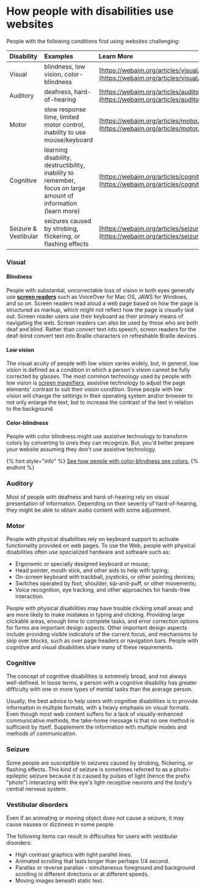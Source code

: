 # How people with disabilities use websites

People with the following conditions find using websites challenging:

| Disability | Examples | Learn More |
| :--- | :--- | :--- |
| Visual | blindness, low vision, color-blindness | [https://webaim.org/articles/visual/](https://webaim.org/articles/visual/) |
| Auditory | deafness, hard-of-hearing | [https://webaim.org/articles/auditory/](https://webaim.org/articles/auditory/) |
| Motor | slow response time, limited motor control, inability to use mouse/keyboard | [https://webaim.org/articles/motor/](https://webaim.org/articles/motor/) |
| Cognitive | learning disability, destructibility, inability to remember, focus on large amount of information \(learn more\) | [https://webaim.org/articles/cognitive/](https://webaim.org/articles/cognitive/) |
| Seizure & Vestibular | seizures caused by strobing, flickering, or flashing effects | [https://webaim.org/articles/seizure/](https://webaim.org/articles/seizure/) |

### Visual

#### Blindness

People with substantial, uncorrectable loss of vision in both eyes generally use [**screen readers**](http://www.afb.org/prodBrowseCatResults.aspx?CatID=49) such as VoiceOver for Mac OS, JAWS for Windows, and so on. Screen readers read aloud a web page based on how the page is structured as markup, which might not reflect how the page is visually laid out. Screen reader users use their keyboard as their primary means of navigating the web. Screen readers can also be used by those who are both deaf and blind. Rather than convert text into speech, screen readers for the deaf-blind convert text into Braille characters on refreshable Braille devices.

#### Low vision

The visual acuity of people with low vision varies widely, but, in general, low vision is defined as a condition in which a person's vision cannot be fully corrected by glasses. The most common technology used by people with low vision is [screen magnifiers](http://www.afb.org/prodBrowseCatResults.aspx?CatID=39), assistive technology to adjust the page elements' contrast to suit their vision condition. Some people with low vision will change the settings in their operating system and/or browser to not only enlarge the text, but to increase the contrast of the text in relation to the background.

#### **Color-blindness**

People with color blindness might use assistive technology to transform colors by converting to ones they can recognize. But, you'd better prepare your website assuming they don't use assistive technology.

{% hint style="info" %}
[See how people with color-blindness see colors.](https://webaim.org/articles/visual/colorblind#redgreen)
{% endhint %}

### Auditory

Most of people with deafness and hard-of-hearing rely on visual presentation of information. Depending on their severity of hard-of-hearing, they might be able to obtain audio content with some adjustment.

### Motor

People with physical disabilities rely on keyboard support to activate functionality provided on web pages. To use the Web, people with physical disabilities often use specialized hardware and software such as:

* Ergonomic or specially designed keyboard or mouse;
* Head pointer, mouth stick, and other aids to help with typing;
* On-screen keyboard with trackball, joysticks, or other pointing devices;
* Switches operated by foot, shoulder, sip-and-puff, or other movements;
* Voice recognition, eye tracking, and other approaches for hands-free interaction.

People with physical disabilities may have trouble clicking small areas and are more likely to make mistakes in typing and clicking. Providing large clickable areas, enough time to complete tasks, and error correction options for forms are important design aspects. Other important design aspects include providing visible indicators of the current focus, and mechanisms to skip over blocks, such as over page headers or navigation bars. People with cognitive and visual disabilities share many of these requirements.

### Cognitive

The concept of cognitive disabilities is extremely broad, and not always well-defined. In loose terms, a person with a cognitive disability has greater difficulty with one or more types of mental tasks than the average person. 

Usually, the best advice to help users with cognitive disabilities is to provide information in multiple formats, with a heavy emphasis on visual formats. Even though most web content suffers for a lack of visually-enhanced communicative methods, the take-home message is that no one method is sufficient by itself. Supplement the information with multiple modes and methods of communication.

### Seizure

Some people are susceptible to seizures caused by strobing, flickering, or flashing effects. This kind of seizure is sometimes referred to as a photo-epileptic seizure because it is caused by pulses of light \(hence the prefix "photo"\) interacting with the eye's light-receptive neurons and the body's central nervous system.

### Vestibular disorders

Even if an animating or moving object does not cause a seizure, it may cause nausea or dizziness in some people.

The following items can result in difficulties for users with vestibular disorders:

* High contrast graphics with tight parallel lines.
* Animated scrolling that lasts longer than perhaps 1/4 second.
* Parallax or reverse parallax - simultaneous foreground and background scrolling in different directions or at different speeds.
* Moving images beneath static text.

